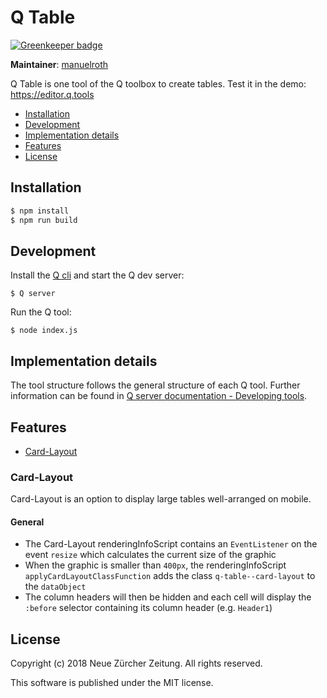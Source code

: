 # Q Table

[![Greenkeeper badge](https://badges.greenkeeper.io/nzzdev/Q-table.svg?token=70f2c40b32fd66edccfe705c14e1443e8e403768fadc870f4f22f749877c522b&ts=1549974271422)](https://greenkeeper.io/)

**Maintainer**: [manuelroth](https://github.com/manuelroth)

Q Table is one tool of the Q toolbox to create tables.
Test it in the demo: https://editor.q.tools

- [Installation](#installation)
- [Development](#development)
- [Implementation details](#implementation-details)
- [Features](#features)
- [License](#license)

## Installation

```bash
$ npm install
$ npm run build
```

## Development

Install the [Q cli](https://github.com/nzzdev/Q-cli) and start the Q dev server:

```
$ Q server
```

Run the Q tool:
```
$ node index.js
```

## Implementation details
The tool structure follows the general structure of each Q tool. Further information can be found in [Q server documentation - Developing tools](https://nzzdev.github.io/Q-server/developing-tools.html).

## Features

- [Card-Layout](#card-layout)

### Card-Layout
Card-Layout is an option to display large tables well-arranged on mobile. 

#### General
- The Card-Layout renderingInfoScript contains an `EventListener` on the event `resize` which calculates the current size of the graphic
- When the graphic is smaller than `400px`, the renderingInfoScript `applyCardLayoutClassFunction` adds the class `q-table--card-layout` to the `dataObject`
- The column headers will then be hidden and each cell will display the `:before` selector containing its column header (e.g. `Header1`)


## License
Copyright (c) 2018 Neue Zürcher Zeitung. All rights reserved.

This software is published under the MIT license.
